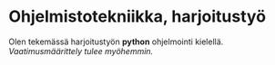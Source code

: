 # Ohjelmistotekniikka, harjoitustyö

Olen tekemässä harjoitustyön **python** ohjelmointi kielellä. *Vaatimusmäärittely tulee myöhemmin.*

